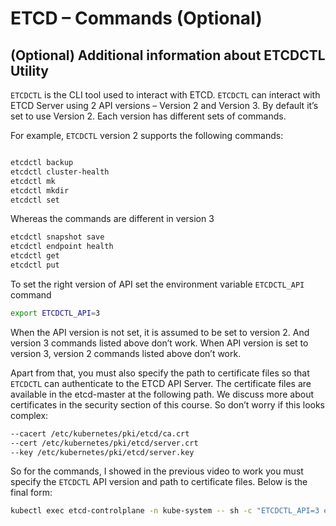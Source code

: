 # ETCD – Commands (Optional)
## (Optional) Additional information about ETCDCTL Utility 
`ETCDCTL` is the CLI tool used to interact with ETCD. `ETCDCTL` can interact with ETCD Server using 2 API versions – Version 2 and Version 3.  By default it’s set to use Version 2. Each version has different sets of commands.

For example, `ETCDCTL` version 2 supports the following commands:
```sh

etcdctl backup
etcdctl cluster-health
etcdctl mk
etcdctl mkdir
etcdctl set
```

Whereas the commands are different in version 3

```sh
etcdctl snapshot save
etcdctl endpoint health
etcdctl get
etcdctl put

```
To set the right version of API set the environment variable `ETCDCTL_API` command

```sh
export ETCDCTL_API=3
```

When the API version is not set, it is assumed to be set to version 2. And version 3 commands listed above don’t work. When API version is set to version 3, version 2 commands listed above don’t work.

Apart from that, you must also specify the path to certificate files so that `ETCDCTL` can authenticate to the ETCD API Server. The certificate files are available in the etcd-master at the following path. We discuss more about certificates in the security section of this course. So don’t worry if this looks complex:

```sh
--cacert /etc/kubernetes/pki/etcd/ca.crt
--cert /etc/kubernetes/pki/etcd/server.crt
--key /etc/kubernetes/pki/etcd/server.key

```
So for the commands, I showed in the previous video to work you must specify the `ETCDCTL` API version and path to certificate files. Below is the final form:

```sh
kubectl exec etcd-controlplane -n kube-system -- sh -c "ETCDCTL_API=3 etcdctl get / --prefix --keys-only --limit=10 --cacert /etc/kubernetes/pki/etcd/ca.crt --cert /etc/kubernetes/pki/etcd/server.crt --key /etc/kubernetes/pki/etcd/server.key"
```